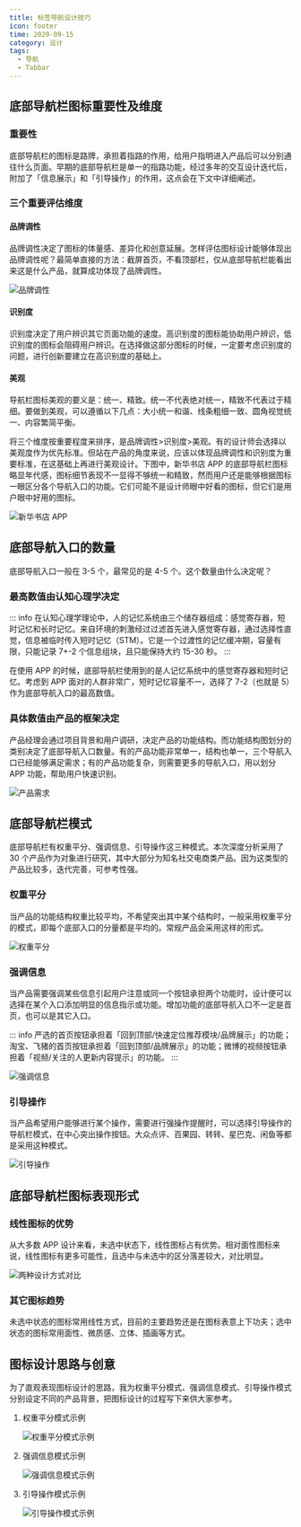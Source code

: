 ```yaml
---
title: 标签导航设计技巧
icon: footer
time: 2020-09-15
category: 设计
tags:
  - 导航
  - Tabbar
---
```


## 底部导航栏图标重要性及维度

### 重要性

底部导航栏的图标是路牌，承担着指路的作用，给用户指明进入产品后可以分别通往什么页面。早期的底部导航栏是单一的指路功能，经过多年的交互设计迭代后，附加了「信息展示」和「引导操作」的作用，这点会在下文中详细阐述。

### 三个重要评估维度

#### 品牌调性

品牌调性决定了图标的体量感、差异化和创意延展。怎样评估图标设计能够体现出品牌调性呢？最简单直接的方法：截屏首页，不看顶部栏，仅从底部导航栏能看出来这是什么产品，就算成功体现了品牌调性。

![品牌调性](./assets/tabbar-style.jpg)

#### 识别度

识别度决定了用户辨识其它页面功能的速度。高识别度的图标能协助用户辨识，低识别度的图标会阻碍用户辨识。在选择做这部分图标的时候，一定要考虑识别度的问题，进行创新要建立在高识别度的基础上。

#### 美观

导航栏图标美观的要义是：统一、精致。统一不代表绝对统一，精致不代表过于精细。要做到美观，可以遵循以下几点：大小统一和谐、线条粗细一致、圆角视觉统一、内容繁简平衡。

将三个维度按重要程度来排序，是品牌调性>识别度>美观。有的设计师会选择以美观度作为优先标准。但站在产品的角度来说，应该以体现品牌调性和识别度为重要标准，在这基础上再进行美观设计。下图中，新华书店 APP 的底部导航栏图标略显年代感，图标细节表现不一显得不够统一和精致，然而用户还是能够根据图标一眼区分各个导航入口的功能。它们可能不是设计师眼中好看的图标，但它们是用户眼中好用的图标。

![新华书店 APP](./assets/xinhua.jpg)

## 底部导航入口的数量

底部导航入口一般在 3-5 个，最常见的是 4-5 个。这个数量由什么决定呢？

### 最高数值由认知心理学决定

::: info
在认知心理学理论中，人的记忆系统由三个储存器组成：感觉寄存器，短时记忆和长时记忆。来自环境的刺激经过过滤首先进入感觉寄存器，通过选择性直觉，信息被临时传入短时记忆（STM）。它是一个过渡性的记忆缓冲期，容量有限，只能记录 7+-2 个信息组块，且只能保持大约 15-30 秒。
:::

在使用 APP 的时候，底部导航栏使用到的是人记忆系统中的感觉寄存器和短时记忆。考虑到 APP 面对的人群非常广，短时记忆容量不一，选择了 7-2（也就是 5）作为底部导航入口的最高数值。

### 具体数值由产品的框架决定

产品经理会通过项目背景和用户调研，决定产品的功能结构。而功能结构图划分的类别决定了底部导航入口数量。有的产品功能非常单一，结构也单一，三个导航入口已经能够满足需求；有的产品功能复杂，则需要更多的导航入口，用以划分 APP 功能，帮助用户快速识别。

![产品需求](./assets/tabbar-needs.jpg)

## 底部导航栏模式

底部导航栏有权重平分、强调信息、引导操作这三种模式。本次深度分析采用了 30 个产品作为对象进行研究，其中大部分为知名社交电商类产品。因为这类型的产品比较多，迭代完善，可参考性强。

### 权重平分

当产品的功能结构权重比较平均，不希望突出其中某个结构时，一般采用权重平分的模式，即每个底部入口的分量都是平均的。常规产品会采用这样的形式。

![权重平分](./assets/tabbar-same-weight.jpg)

### 强调信息

当产品需要强调某些信息引起用户注意或同一个按钮承担两个功能时，设计便可以选择在某个入口添加明显的信息指示或功能。增加功能的底部导航入口不一定是首页，也可以是其它入口。

::: info
严选的首页按钮承担着「回到顶部/快速定位推荐模块/品牌展示」的功能；淘宝、飞猪的首页按钮承担着「回到顶部/品牌展示」的功能；微博的视频按钮承担着「视频/关注的人更新内容提示」的功能。
:::

![强调信息](./assets/tabbar-yanxuan.jpg)

### 引导操作

当产品希望用户能够进行某个操作，需要进行强操作提醒时，可以选择引导操作的导航栏模式，在中心突出操作按钮。大众点评、百果园、转转、星巴克、闲鱼等都是采用这种模式。

![引导操作](./assets/tabbar-guide.jpg)

## 底部导航栏图标表现形式

### 线性图标的优势

从大多数 APP 设计来看，未选中状态下，线性图标占有优势。相对面性图标来说，线性图标有更多可能性，且选中与未选中的区分落差较大，对比明显。

![两种设计方式对比](./assets/tabbar-icon-style.jpg)

### 其它图标趋势

未选中状态的图标常用线性方式，目前的主要趋势还是在图标表意上下功夫；选中状态的图标常用面性、微质感、立体、插画等方式。

## 图标设计思路与创意

为了直观表现图标设计的思路，我为权重平分模式、强调信息模式、引导操作模式分别设定不同的产品背景，把图标设计的过程写下来供大家参考。

1. 权重平分模式示例

   ![权重平分模式示例](./assets/tenghe.jpg)

2. 强调信息模式示例

   ![强调信息模式示例](./assets/zizaixiong.jpg)

3. 引导操作模式示例

   ![引导操作模式示例](./assets/yuyou.jpg)
